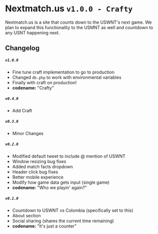 # Nextmatch.us `v1.0.0 - Crafty`

Nextmatch.us is a site that counts down to the USWNT's next game. We plan to expand this functionality to the USMNT as well and countdown to any USNT happening next.

## Changelog

##### `v1.0.0`
- Fine tune craft implementation to go to production
- Changed `db.php` to work with environmental variables
- Finally with craft on production!
- **codename:** "Crafty"

##### `v0.4.0`
- Add Craft

##### `v0.3.0`
- Minor Changes

##### `v0.2.0`
- Modified default tweet to include @ mention of USWNT
- Window resizing bug fixes
- Added match facts dropdown
- Header click bug fixes
- Better mobile experience
- Modify how game data gets input (single game)
- **codename:** "Who we playin' again?"

##### `v0.1.0`

- Countdown to USWNT vs Colombia (specifically set to this)
- About section
- Social sharing (shares the current time remaining)
- **codename:** "It's just a counter"